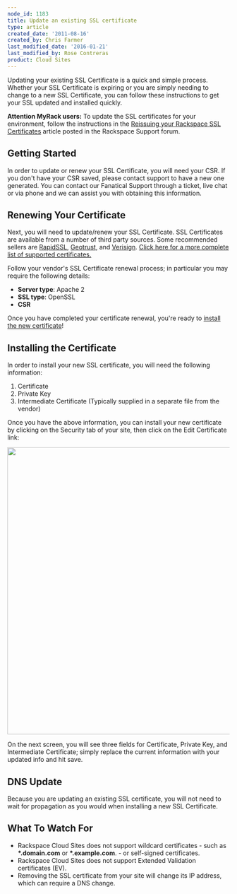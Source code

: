 ```yaml
---
node_id: 1183
title: Update an existing SSL certificate
type: article
created_date: '2011-08-16'
created_by: Chris Farmer
last_modified_date: '2016-01-21'
last_modified_by: Rose Contreras
product: Cloud Sites
---
```


Updating your existing SSL Certificate is a quick and simple process.
Whether your SSL Certificate is expiring or you are simply needing to
change to a new SSL Certificate, you can follow these instructions to
get your SSL updated and installed quickly.

**Attention MyRack users:** To update the SSL certificates for your
environment, follow the instructions in the [Reissuing your Rackspace
SSL Certificates](https://community.rackspace.com/products/f/43/t/4478)
article posted in the Rackspace Support forum.



<span class="mw-headline">Getting Started</span>
------------------------------------------------

In order to update or renew your SSL Certificate, you will need your
CSR. If you don't have your CSR saved, please contact support to have a
new one generated. You can contact our Fanatical Support through a
ticket, live chat or via phone and we can assist you with obtaining this
information.

Renewing Your Certificate
-----------------------------

Next, you will need to update/renew your SSL Certificate. SSL
Certificates are available from a number of third party sources. Some
recommended sellers are
[RapidSSL](http://www.rapidssl.com "http://www.rapidssl.com"),
[Geotrust](http://www.geotrust.com "http://www.geotrust.com"), and
[Verisign](http://www.verisign.com "http://www.verisign.com"). [Click
here for a more complete list of supported
certificates.](/how-to/supported-ssl-certificates-on-cloud-sites "What kinds of SSL certificates can be installed?")

Follow your vendor's SSL Certificate renewal process; in particular you
may require the following details:

-   **Server type**: Apache 2
-   **SSL type**: OpenSSL
-   **CSR**

Once you have completed your certificate renewal, you're ready to
[install the new certificate](#Installing_the_Certificate)!



<span class="mw-headline">Installing the Certificate</span>
-----------------------------------------------------------

<span class="mw-headline">In order to install your new SSL certificate,
you will need the following information:</span>

1.  Certificate
2.  Private Key
3.  Intermediate Certificate (Typically supplied in a separate file from
    the vendor)

Once you have the above information, you can install your new
certificate by clicking on the Security tab of your site, then click on
the Edit Certificate link:

<img src="https://8026b2e3760e2433679c-fffceaebb8c6ee053c935e8915a3fbe7.ssl.cf2.rackcdn.com/field/image/Edit%20Certificate.png" width="650" />

On the next screen, you will see three fields for Certificate, Private
Key, and Intermediate Certificate; simply replace the current
information with your updated info and hit save.



<span class="mw-headline">DNS Update</span>
-------------------------------------------

Because you are updating an existing SSL certificate, you will not need
to wait for propagation as you would when installing a new SSL
Certificate.



<span class="mw-headline">What To Watch For</span>
--------------------------------------------------

-   Rackspace Cloud Sites does not support wildcard certificates - such
    as **\*.domain.com** or **\*.example.com**. - or
    self-signed certificates.
-   Rackspace Cloud Sites does not support Extended Validation
    certificates (EV).
-   Removing the SSL certificate from your site will change its IP
    address, which can require a DNS change.


